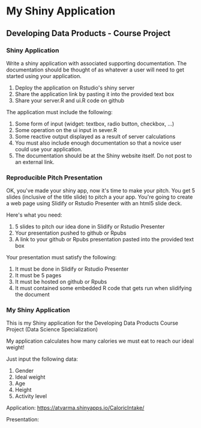 # My Shiny Application

## Developing Data Products - Course Project

### Shiny Application

Write a shiny application with associated supporting documentation. The documentation should be thought of as whatever a user will need to get started using your application.
1. Deploy the application on Rstudio's shiny server
2. Share the application link by pasting it into the provided text box
3. Share your server.R and ui.R code on github


The application must include the following:

1. Some form of input (widget: textbox, radio button, checkbox, ...)
2. Some operation on the ui input in sever.R
3. Some reactive output displayed as a result of server calculations
4. You must also include enough documentation so that a novice user could use your application.
5. The documentation should be at the Shiny website itself. Do not post to an external link.


### Reproducible Pitch Presentation

OK, you've made your shiny app, now it's time to make your pitch. You get 5 slides (inclusive of the title slide) to pitch a your app. You're going to create a web page using Slidify or Rstudio Presenter with an html5 slide deck.

Here's what you need:

1. 5 slides to pitch our idea done in Slidify or Rstudio Presenter
2. Your presentation pushed to github or Rpubs
3. A link to your github or Rpubs presentation pasted into the provided text box

Your presentation must satisfy the following:

1. It must be done in Slidify or Rstudio Presenter
2. It must be 5 pages
3. It must be hosted on github or Rpubs
4. It must contained some embedded R code that gets run when slidifying the document

### My Shiny Application

This is my Shiny application for the Developing Data Products Course Project (Data Science Specialization) 

My application calculates how many calories we must eat to reach our ideal weight!

Just input the following data:

1. Gender
2. Ideal weight
2. Age
4. Height
5. Activity level



Application: https://atvarma.shinyapps.io/CaloricIntake/

Presentation: 
